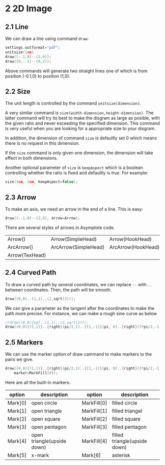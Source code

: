 # 2 2D Image

## 2.1 Line

We can draw a line using command `draw`:

```c
settings.outformat="pdf";
unitsize(1cm)
draw((-.1,0)--(2,0));
draw((0,-.1)--(0,2));
```

Above commands will generate two straight lines one of which is from position (-0.1,0) to position (1,0).

## 2.2 Size

The unit length is controlled by the command `unitsize(dimension)`. 

A very similar command is `size(width-dimension,height-dimension)`. The latter command will try its best to make the disgram as large as posible, with the given ratio and never exceeding the specified dimension. This command is very useful when you are looking for a appropriate size to your disgram.

In addition, the dimension of command `size` is defaultly set 0 which means there is no request in this dimension.

If the `size` command is only given one dimension, the dimension will take effect in both dimensions.

Another optional parameter of `size` is `keepAspect` which is a boolean controlling whether the ratio is fixed and defaultly is *true*. For example:

```c
size(3cm, 3cm, keepAspect=false);
```

## 2.3 Arrow

To make an axis, we need an arrow in the end of a line. This is easy:

```c
draw((-.1,0)--(2,0), arrow=Arrow);
```

There are several styles of arrows in Asymptote code.

| | | |
| --- | --- | --- |
| Arrow() | Arrow(SimpleHead) | Arrow(HookHead) |
| ArcArrow() | ArcArrow(SimpleHead) | ArcArrow(HookHead) |
| Arrow(TexHead) | | |

## 2.4 Curved Path

To draw a curved path by several coordinates, we can replace `--` with `..` between coordinates. Then, the path will be smooth.

```c
draw((0,0)..(1,1)..(2,sqrt(2)));
```

We can give a parameter as the tangent after the coordinates to make the path more precise. For instance, we can make a rough sine curve as below

```c
//draw((0,0){up}..(1,1)..(2,sqrt(2)));
draw((0,0){(1,1)}..{right}(pi/2,1)..{(1,-1)}(pi, 0)..{right}(3*pi/2,-1)..{(1,1)}(2*pi, 0));
```

## 2.5 Markers

We can use the marker option of draw cammand to make markers to the pairs we give.

```c
draw((0,0){(1,1)}..{right}(pi/2,1)..{(1,-1)}(pi, 0)..{right}(3*pi/2,-1)..{(1,1)}(2*pi, 0), 
    marker=MarkFill[0]);
```

Here are all the built-in markers:

| option | description | option | description |
| --- | --- | --- | --- |
| Mark[0] | open circle | MarkFill[0] | filled circle |
| Mark[1] | open triangle | MarkFill[1] | filled triangel |
| Mark[2] | open square | MarkFill[2] | filled square |
| Mark[3] | open pentagon | MarkFill[3] | filled pentagon |
| Mark[4] | open triangle(upside down) | MarkFill[4] | filled triangle(upside down) |
| Mark[5] | x-mark | Mark[6] | asterisk |
